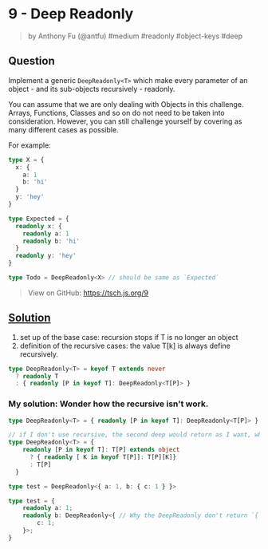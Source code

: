 # 9 - Deep Readonly
> by Anthony Fu (@antfu) #medium #readonly #object-keys #deep

## Question

Implement a generic `DeepReadonly<T>` which make every parameter of an object - and its sub-objects recursively - readonly.

You can assume that we are only dealing with Objects in this challenge. Arrays, Functions, Classes and so on do not need to be taken into consideration. However, you can still challenge yourself by covering as many different cases as possible.

For example:

```ts
type X = { 
  x: { 
    a: 1
    b: 'hi'
  }
  y: 'hey'
}

type Expected = { 
  readonly x: { 
    readonly a: 1
    readonly b: 'hi'
  }
  readonly y: 'hey' 
}

type Todo = DeepReadonly<X> // should be same as `Expected`
```

> View on GitHub: https://tsch.js.org/9

## [Solution](https://github.com/type-challenges/type-challenges/issues/187)

1. set up of the base case: recursion stops if T is no longer an object
2. definition of the recursive cases: the value T[k] is always define recursively.
```ts
type DeepReadonly<T> = keyof T extends never
  ? readonly T
  : { readonly [P in keyof T]: DeepReadonly<T[P]> }
```

### My solution: Wonder how the recursive isn't work. 

```ts
type DeepReadonly<T> = { readonly [P in keyof T]: DeepReadonly<T[P]> }

// if I don't use recursive, the second deep would return as I want, why?
type DeepReadonly<T> = {
    readonly [P in keyof T]: T[P] extends object
      ? { readonly [ K in keyof T[P]]: T[P][K]}
      : T[P]
  }
```
```ts
type test = DeepReadonly<{ a: 1, b: { c: 1 } }>

type test = {
    readonly a: 1;
    readonly b: DeepReadonly<{ // Why the DeepReadonly don't return `{ readonly c: 1 }` ?
        c: 1;
    }>;
}
```
